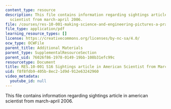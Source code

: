 ```yaml
---
content_type: resource
description: This file contains information regarding sightings article in american
  scientist from march-april 2006.
file: /courses/res-10-001-making-science-and-engineering-pictures-a-practical-guide-to-presenting-your-work-spring-2016/f8f8fdb9405b8ec21d9d912e63242960_MITRES_10_001S16_MarchApril06.pdf
file_type: application/pdf
learning_resource_types: []
license: https://creativecommons.org/licenses/by-nc-sa/4.0/
ocw_type: OCWFile
parent_title: Additional Materials
parent_type: SupplementalResourceSection
parent_uid: 76026f86-1978-0149-19bb-108b31efc99c
resourcetype: Document
title: RES.10-001 S16 Sightings article in American Scientist from March-April 2006
uid: f8f8fdb9-405b-8ec2-1d9d-912e63242960
video_metadata:
  youtube_id: null
---
```

This file contains information regarding sightings article in american scientist from march-april 2006.